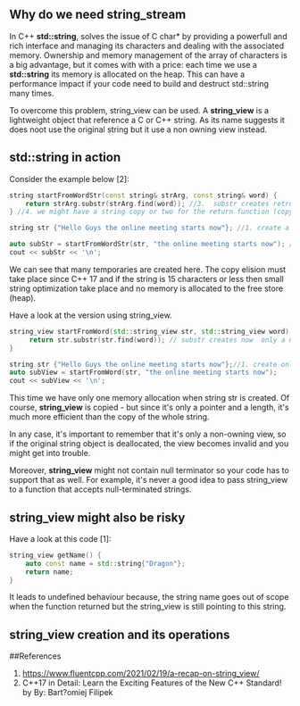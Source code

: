 ## Why do we need string_stream

In C++ **std::string**, solves the issue of C char* by providing a powerfull and rich interface and managing its characters and dealing with the associated memory.
Ownership and memory management of the array of characters is a big advantage, but it comes with with a price: each time we use a **std::string** its memory is allocated on the heap.
This can have a performance impact if your code need to build and destruct std::string many times.

To overcome this problem, string_view can be used. A **string_view** is a lightweight object that reference a C or C++ string. As its name suggests it does noot use the original string but it use a non owning view instead.

## std::string in action

Consider the example below [2]:

```cpp
string startFromWordStr(const string& strArg, const string& word) {
    return strArg.substr(strArg.find(word)); //3.  substr creates retrun new string
} //4. we might have a string copy or two for the return function (copy elision should take place here)

string str {"Hello Guys the online meeting starts now"}; //1. create a 1st string str

auto subStr = startFromWordStr(str, "the online meeting starts now"); //2. create another string to convert const char* into const string&
cout << subStr << '\n';
```
We can see that many temporaries are created here. The copy elision must take place since C++ 17 and if the string is 15 characters or less then small string optimization take place and no memory is allocated to the free store (heap).

Have a look at the version using string_view.

```cpp
string_view startFromWord(std::string_view str, std::string_view word) {
     return str.substr(str.find(word)); // substr creates now  only a new view
}

string str {"Hello Guys the online meeting starts now"};//1. create only one string str
auto subView = startFromWord(str, "the online meeting starts now");
cout << subView << '\n';
```

This time we have only one memory allocation when string str is created.
Of course, **string_view** is copied - but since it's only a pointer and a length, it's much more efficient than the copy of the whole string.

In any case, it's important to remember that it's only a non-owning view, so if the original string object is deallocated, the view becomes invalid and you might get into trouble.

Moreover, **string_view** might not contain null terminator so your code has to support that as well. For example, it's never a good idea to pass string_view to a function that accepts null-terminated strings.

## string_view might also be risky

Have a look at this code [1]:
```cpp
string_view getName() {
    auto const name = std::string{"Dragon"};
    return name;
}
```
It leads to undefined behaviour because, the string name goes out of scope when the function returned but the string_view is still pointing to this string.

## string_view creation and its operations


##References
1. https://www.fluentcpp.com/2021/02/19/a-recap-on-string_view/
2. C++17 in Detail: Learn the Exciting Features of the New C++ Standard! by By: Bart?omiej Filipek



